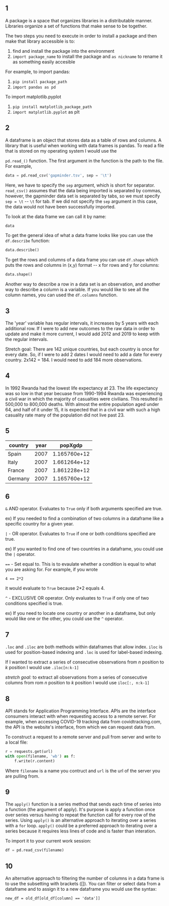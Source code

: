## 1 

A package is a space that organizes libraries in a distributable manner. Libraries organize a set of functions that make sense to be together. 

The two steps you need to execute in order to install a package and then make that library accessible is to: 

1) find and install the package into the environment 
2) `import package_name` to install the package and `as nickname` to rename it as something easily accesible

For example, to import pandas:

1) `pip install package_path`
2) `import pandas as pd` 

To import matplotlib.pyplot

1) `pip install matplotlib_package_path`
2) `import matplotlib.pyplot` as plt

## 2

A dataframe is an object that stores data as a table of rows and columns. A library that is useful when working with data frames is pandas. To read a file that is stored on my operating system I would use the 

`pd.read_()` function. The first argument in the function is the path to the file. For example, 

```python 
data = pd.read_csv('gapminder.tsv', sep = '\t')
```

Here, we have to specify the `sep` argument, which is short for separator. `read_csv()` assumes that the data being imported is separated by commas, however, the gapminder data set is separated by tabs, so we must specify `sep = \t` -- `\t` for tab. If we did not specify the `sep` argument in this case, the data would not have been successfully imported. 

To look at the data frame we can call it by name:

```python
data 
```

To get the general idea of what a data frame looks like you can use the `df.describe` function: 

```python 
data.describe()
```

To get the rows and columns of a data frame you can use `df.shape` which puts the rows and columns in (x,y) format -- x for rows and y for columns: 

```python
data.shape()
```
Another way to describe a row in a data set is an observation, and another way to describe a column is a variable. If you would like to see all the column names, you can used the `df.columns` function. 

## 3 

The 'year' variable has regular intervals, it increases by 5 years with each additional row. If I were to add new outcomes to the raw data in order to update and make it more current, I would add 2012 and 2019 to keep wtith the regular intervals. 

Stretch goal: There are 142 unique countries, but each country is once for every date. So, if I were to add 2 dates I would need to add a date for every country. 2x142 = 184. I would need to add 184 more observations. 

## 4 
In 1992 Rwanda had the lowest life expectancy at 23. The life expectancy was so low in that year becuase from 1990-1994 Rwanda was experiencing a civil war in which the majority of casualties were civilians. This resulted in 500,000 to 800,000 deaths. With almost the entire population aged under 64, and half of it under 15, it is expected that in a civil war with such a high casuality rate many of the population did not live past 23.

## 5 

country     |year     |popXgdp
------------|---------|--------
Spain       |2007     |1.165760e+12
Italy       |2007     |1.661264e+12
France      |2007     |1.861228e+12
Germany     |2007     |1.165760e+12

## 6 

`&` AND operator. Evaluates to `True` only if both arguments specified are true. 

ex) If you needed to find a combination of two columns in a dataframe like a specific country for a given year. 

`|` - OR operator. Evaluates to `True` if one or both conditions specified are true.

ex) If you wanted to find one of two countries in a dataframe, you could use the `|` operator. 

`==` - Set equal to. This is to evaulate whether a condition is equal to what you are asking for. For example, if you wrote 

`4 == 2*2` 

it would evaluate to `True` because 2\*2 equals 4. 

`^` - EXCLUSIVE OR operator. Only evaluates to `True` if only one of two conditions specified is true. 

ex) If you need to locate one country or another in a dataframe, but only would like one or the other, you could use the `^` operator. 

## 7

`.loc` and `.iloc` are both methods within dataframes that allow index.  `iloc` is used for position-based indexing and `.loc` is used for label-based indexing. 

If I wanted to extract a series of consecutive observations from _n_ position to _k_ position I would use `.iloc[n:k-1]`


*stretch goal:* to extract all observations from a series of consecutive columns from rom _n_ position to _k_ position I would use `iloc[:, n:k-1]`

## 8 

API stands for Application Programming Interface. APIs are the interface consumers interact with when requesting access to a remote server. For example, when accessing COVID-19 tracking data from covidtracking.com, the API is the website's interface, from which we can request data from. 

To construct a request to a remote server and pull from server and write to a local file:

```python
r = requests.get(url)
with open(filename, 'wb') as f:
    f.write(r.content)
 ```
Where `filename` is a name you contruct and `url` is the url of the server you are pulling from.


## 9 

The `apply()` function is a series method that sends each time of series into a function (the argument of apply). It's purpose is apply a function once over series versus having to repeat the function call for every row of the series. Using `apply()` is an alternative approach to iterating over a series with a `for` loop. `apply()` could be a preferred approach to iterating over a series because it requires less lines of code and is faster than interation. 

To import it to your current work session:

```python
df = pd.read_csv(filename)
```

## 10 

An alternative approach to filtering the number of columns in a data frame is to use the subsetting with brackets ([]). You can filter or select data from a dataframe and to assign it to a new dataframe you would use the syntax: 

`new_df = old_df[old_df[column] == 'data']]`
 
